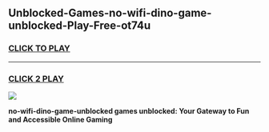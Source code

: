 
## Unblocked-Games-no-wifi-dino-game-unblocked-Play-Free-ot74u
<h3>
<a href="https://premium76.site?title=no-wifi-dino-game-unblocked&ref=23A">CLICK TO PLAY</a></h3>
<hr>

<h3>
<a href="https://premium76.site?title=no-wifi-dino-game-unblocked&ref=23A">CLICK 2 PLAY</a>
  
</h3>

<a href="https://premium76.site?title=no-wifi-dino-game-unblocked&ref=23A"><img src="https://clearcache.store/games.png"></a>


**no-wifi-dino-game-unblocked games unblocked: Your Gateway to Fun and Accessible Online Gaming**
